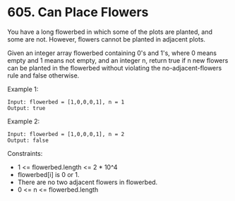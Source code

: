 # 605. Can Place Flowers

You have a long flowerbed in which some of the plots are planted, and some are not. However, flowers cannot be planted
in adjacent plots.

Given an integer array flowerbed containing 0's and 1's, where 0 means empty and 1 means not empty, and an integer n,
return true if n new flowers can be planted in the flowerbed without violating the no-adjacent-flowers rule and false
otherwise.

Example 1:

    Input: flowerbed = [1,0,0,0,1], n = 1
    Output: true

Example 2:

    Input: flowerbed = [1,0,0,0,1], n = 2
    Output: false

Constraints:

- 1 <= flowerbed.length <= 2 * 10^4
- flowerbed[i] is 0 or 1.
- There are no two adjacent flowers in flowerbed.
- 0 <= n <= flowerbed.length